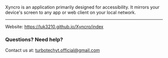 Xyncro is an application primarily designed for accessibility. It mirrors your device's screen to any app or web client on your local network.

---
Website: https://luk3210.github.io/Xyncro/index

### Questions? Need help?
Contact us at: turbotechyt.official@gmail.com
